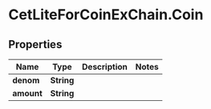 # CetLiteForCoinExChain.Coin

## Properties
Name | Type | Description | Notes
------------ | ------------- | ------------- | -------------
**denom** | **String** |  | 
**amount** | **String** |  | 
